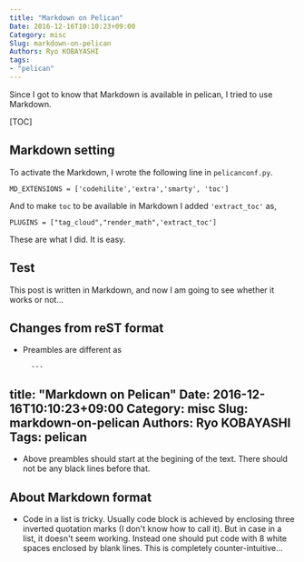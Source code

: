 ```yaml
---
title: "Markdown on Pelican"
Date: 2016-12-16T10:10:23+09:00
Category: misc
Slug: markdown-on-pelican
Authors: Ryo KOBAYASHI
tags: 
- "pelican"
---
```



Since I got to know that Markdown is available in pelican, I tried to use Markdown.

[TOC]

## Markdown setting

To activate the Markdown, I wrote the following line in `pelicanconf.py`.

```
MD_EXTENSIONS = ['codehilite','extra','smarty', 'toc']
```

And to make `toc` to be available in Markdown I added `'extract_toc'` as,

```
PLUGINS = ["tag_cloud","render_math",'extract_toc']
```

These are what I did. It is easy.


## Test

This post is written in Markdown, and now I am going to see whether it works or not...

## Changes from reST format

* Preambles are different as

        ---
title: "Markdown on Pelican"
        Date: 2016-12-16T10:10:23+09:00
        Category: misc
        Slug: markdown-on-pelican
        Authors: Ryo KOBAYASHI
        Tags: pelican
---

* Above preambles should start at the begining of the text. There should not be any black lines before that.


## About Markdown format

* Code in a list is tricky. Usually code block is achieved by enclosing three inverted quotation marks (I don't know how to call it). 
  But in case in a list, it doesn't seem working. Instead one should put code with 8 white spaces enclosed by blank lines.
  This is completely counter-intuitive...


